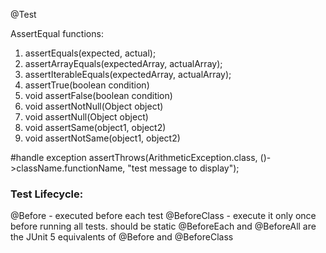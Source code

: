 @Test

AssertEqual functions:
1. assertEquals(expected, actual);
2. assertArrayEquals(expectedArray, actualArray);
3. assertIterableEquals(expectedArray, actualArray);
4. assertTrue(boolean condition)
5. void assertFalse(boolean condition)
6. void assertNotNull(Object object)
7. void assertNull(Object object)
8. void assertSame(object1, object2)
9. void assertNotSame(object1, object2)

#handle exception
assertThrows(ArithmeticException.class, ()->className.functionName, "test message to display");

### Test Lifecycle:
 @Before  - executed before each test
 @BeforeClass - execute it only once before running all tests. should be static
 @BeforeEach and @BeforeAll are the JUnit 5 equivalents of @Before and @BeforeClass
